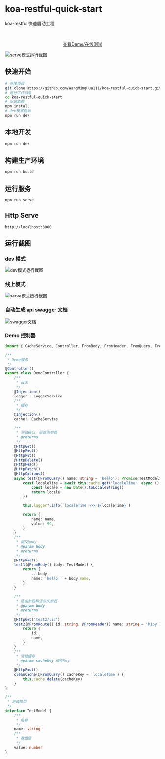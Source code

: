 # koa-restful-quick-start

koa-restful 快速启动工程

<p align="center">
    <br />
    <br />
    <a href="https://codesandbox.io/p/github/WangMingHua111/koa-restful-quick-start/master">查看Demo/在线测试</a>
  </p>

![serve模式运行截图](image/codesandbox.png)

## 快速开始

```sh
# 克隆项目
git clone https://github.com/WangMingHua111/koa-restful-quick-start.git
# 进行工作目录
cd koa-restful-quick-start
# 安装依赖
npm install
# dev模式启动
npm run dev
```

## 本地开发

```sh
npm run dev
```

## 构建生产环境

```sh
npm run build
```

## 运行服务

```sh
npm run serve
```

## Http Serve

```sh
http://localhost:3000
```

## 运行截图

### dev 模式

![dev模式运行截图](image/dev.png)

### 线上模式

![serve模式运行截图](image/serve.png)

### 自动生成 api swagger 文档

![swagger文档](image/swagger.png)

### Demo 控制器

```typescript
import { CacheService, Controller, FromBody, FromHeader, FromQuery, FromRoute, HttpDelete, HttpGet, HttpHead, HttpOptions, HttpPatch, HttpPost, HttpPut, Injection, LoggerService } from '@wangminghua/koa-restful'

/**
 * Demo服务
 */
@Controller()
export class DemoController {
    /**
     * 日志
     */
    @Injection()
    logger!: LoggerService
    /**
     * 缓存
     */
    @Injection()
    cache!: CacheService

    /**
     * 测试接口，带查询参数
     * @returns
     */
    @HttpGet()
    @HttpPost()
    @HttpPut()
    @HttpDelete()
    @HttpHead()
    @HttpPatch()
    @HttpOptions()
    async test(@FromQuery() name: string = 'hello'): Promise<TestModel> {
        const localeTime = await this.cache.get('localeTime', async () => {
            const locale = new Date().toLocaleString()
            return locale
        })

        this.logger?.info(`localeTime >>> ${localeTime}`)

        return {
            name: name,
            value: 99,
        }
    }
    /**
     * 提交body
     * @param body
     * @returns
     */
    @HttpPost()
    test1(@FromBody() body: TestModel) {
        return {
            ...body,
            name: 'hello ' + body.name,
        }
    }

    /**
     * 路由参数和请求头参数
     * @param body
     * @returns
     */
    @HttpGet('test2/:id')
    test2(@FromRoute() id: string, @FromHeader() name: string = 'hipy') {
        return {
            id,
            name,
        }
    }
    /**
     * 清理缓存
     * @param cacheKey 缓存Key
     */
    @HttpPost()
    cleanCache(@FromQuery() cacheKey = 'localeTime') {
        this.cache.delete(cacheKey)
    }
}

/**
 * 测试模型
 */
interface TestModel {
    /**
     * 名称
     */
    name: string
    /**
     * 数据值
     */
    value: number
}
```
